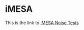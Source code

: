 # iMESA

This is the link to [iMESA Noise Tests](https://github.com/JohnTerragnoli/iMESA_NoiseTests)
